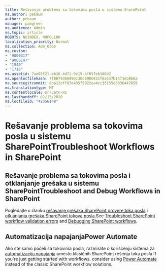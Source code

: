 ```yaml
---
title: Rešavanje problema sa tokovima posla u sistemu SharePoint
ms.author: pebaum
author: pebaum
manager: pamgreen
ms.audience: Admin
ms.topic: article
ROBOTS: NOINDEX, NOFOLLOW
localization_priority: Normal
ms.collection: Adm_O365
ms.custom:
- "9000317"
- "9000147"
- "1940"
- "1718"
ms.assetid: 7ae05f21-eb16-4d71-9e19-4f097eb100d2
ms.openlocfilehash: 7f8879360d90c30d5986831f6a537b1471eb8b6a
ms.sourcegitcommit: 8ba12eff67e405f5922ea4cc35155e3036447859
ms.translationtype: MT
ms.contentlocale: sr-Latn-RS
ms.lasthandoff: 02/15/2020
ms.locfileid: "42056148"
---
```

# <a name="troubleshoot-workflows-in-sharepoint"></a><span data-ttu-id="649ee-102">Rešavanje problema sa tokovima posla u sistemu SharePoint</span><span class="sxs-lookup"><span data-stu-id="649ee-102">Troubleshoot Workflows in SharePoint</span></span>

## <a name="troubleshoot-and-debug-workflows-in-sharepoint"></a><span data-ttu-id="649ee-103">Rešavanje problema sa tokovima posla i otklanjanje grešaka u sistemu SharePoint</span><span class="sxs-lookup"><span data-stu-id="649ee-103">Troubleshoot and Debug Workflows in SharePoint</span></span>

<span data-ttu-id="649ee-104">Pogledajte u članku [rešavanje grešaka SharePoint provere toka posla](https://docs.microsoft.com/sharepoint/dev/general-development/troubleshooting-sharepoint-server-workflow-validation-errors-in-visio) i [otklanjanja grešaka SharePoint tokova posla](https://docs.microsoft.com/sharepoint/dev/general-development/debugging-sharepoint-server-workflows).</span><span class="sxs-lookup"><span data-stu-id="649ee-104">See [Troubleshoot SharePoint workflow validation errors](https://docs.microsoft.com/sharepoint/dev/general-development/troubleshooting-sharepoint-server-workflow-validation-errors-in-visio) and [Debugging SharePoint workflows](https://docs.microsoft.com/sharepoint/dev/general-development/debugging-sharepoint-server-workflows).</span></span>

## <a name="power-automate"></a><span data-ttu-id="649ee-105">Automatizacija napajanja</span><span class="sxs-lookup"><span data-stu-id="649ee-105">Power Automate</span></span>

<span data-ttu-id="649ee-106">Ako ste samo počeli sa tokovima posla, razmislite o korišćenju sistema za [automatizaciju napajanja](https://docs.microsoft.com/power-automate/modern-approvals) umesto klasičnih SharePoint rešenja toka posla.</span><span class="sxs-lookup"><span data-stu-id="649ee-106">If you're just getting started with workflows, consider using [Power Automate](https://docs.microsoft.com/power-automate/modern-approvals) instead of the classic SharePoint workflow solutions.</span></span>
